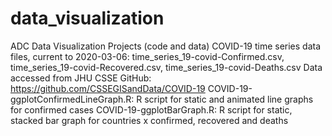 # data_visualization
ADC Data Visualization Projects (code and data)
COVID-19 time series data files, current to 2020-03-06: time_series_19-covid-Confirmed.csv, time_series_19-covid-Recovered.csv, time_series_19-covid-Deaths.csv
Data accessed from JHU CSSE GitHub: https://github.com/CSSEGISandData/COVID-19
COVID-19-ggplotConfirmedLineGraph.R: R script for static and animated line graphs for confirmed cases
COVID-19-ggplotBarGraph.R: R script for static, stacked bar graph for countries x confirmed, recovered and deaths
